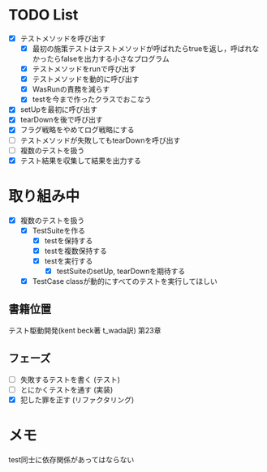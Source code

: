# TODO List

- [x] テストメソッドを呼び出す
    - [x] 最初の施策テストはテストメソッドが呼ばれたらtrueを返し，呼ばれなかったらfalseを出力する小さなプログラム
    - [x] テストメソッドをrunで呼び出す
    - [x] テストメソッドを動的に呼び出す
    - [x] WasRunの責務を減らす
    - [x] testを今まで作ったクラスでおこなう
- [x] setUpを最初に呼び出す
- [x] tearDownを後で呼び出す
- [x] フラグ戦略をやめてログ戦略にする
- [ ] テストメソッドが失敗してもtearDownを呼び出す
- [ ] 複数のテストを扱う
- [x] テスト結果を収集して結果を出力する

# 取り組み中

- [x] 複数のテストを扱う
    - [x] TestSuiteを作る
        - [x] testを保持する
        - [x] testを複数保持する
        - [x] testを実行する
            - [x] testSuiteのsetUp, tearDownを期待する
    - [x] TestCase classが動的にすべてのテストを実行してほしい

## 書籍位置

テスト駆動開発(kent beck著 t_wada訳) 第23章

## フェーズ

- [ ] 失敗するテストを書く (テスト)
- [ ] とにかくテストを通す (実装)
- [x] 犯した罪を正す (リファクタリング)

# メモ

test同士に依存関係があってはならない

